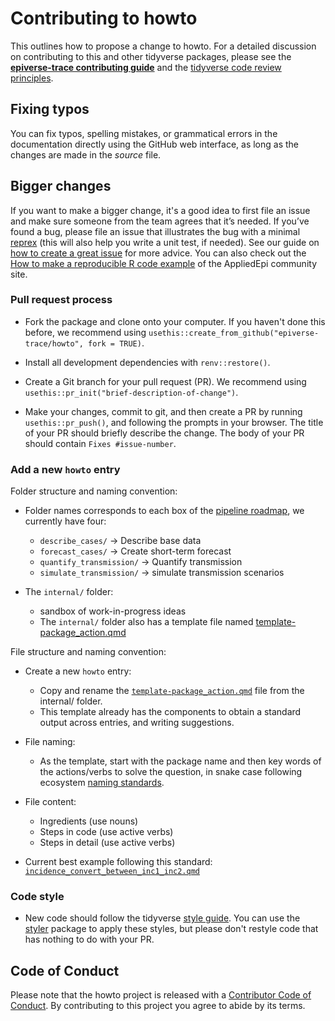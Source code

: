 # Contributing to howto

This outlines how to propose a change to howto.
For a detailed discussion on contributing to this and other tidyverse packages, please see the [**epiverse-trace contributing guide**](https://github.com/epiverse-trace/.github/blob/main/CONTRIBUTING.md) and the [tidyverse code review principles](https://code-review.tidyverse.org/).

## Fixing typos

You can fix typos, spelling mistakes, or grammatical errors in the documentation directly using the GitHub web interface, as long as the changes are made in the _source_ file. 
<!--This generally means you'll need to edit [roxygen2 comments](https://roxygen2.r-lib.org/articles/roxygen2.html) in an `.R`, not a `.Rd` file. 
You can find the `.R` file that generates the `.Rd` by reading the comment in the first line.-->

## Bigger changes

If you want to make a bigger change, it's a good idea to first file an issue and make sure someone from the team agrees that it’s needed. 
If you’ve found a bug, please file an issue that illustrates the bug with a minimal 
[reprex](https://www.tidyverse.org/help/#reprex) (this will also help you write a unit test, if needed).
See our guide on [how to create a great issue](https://code-review.tidyverse.org/issues/) for more advice. 
You can also check out the [How to make a reproducible R code example](https://community.appliedepi.org/t/how-to-make-a-reproducible-r-code-example/167/1) of the AppliedEpi community site.

### Pull request process

*   Fork the package and clone onto your computer. If you haven't done this before, we recommend using `usethis::create_from_github("epiverse-trace/howto", fork = TRUE)`.

*   Install all development dependencies with `renv::restore()`. 

<!--and then make sure the package passes R CMD check by running `devtools::check()`. 
    If R CMD check doesn't pass cleanly, it's a good idea to ask for help before continuing. -->

*   Create a Git branch for your pull request (PR). We recommend using `usethis::pr_init("brief-description-of-change")`.

*   Make your changes, commit to git, and then create a PR by running `usethis::pr_push()`, and following the prompts in your browser.
    The title of your PR should briefly describe the change.
    The body of your PR should contain `Fixes #issue-number`.

<!--*  For user-facing changes, add a bullet to the top of `NEWS.md` (i.e. just below the first header). Follow the style described in <https://style.tidyverse.org/news.html>.-->

### Add a new `howto` entry

Folder structure and naming convention:

- Folder names corresponds to each box of the [pipeline roadmap](https://github.com/epiverse-trace/epiverse-trace.github.io/pull/88), we currently have four:
  - `describe_cases/` → Describe base data
  - `forecast_cases/` → Create short-term forecast
  - `quantify_transmission/` → Quantify transmission
  - `simulate_transmission/` → simulate transmission scenarios

- The `internal/` folder:
  - sandbox of work-in-progress ideas
  - The `internal/` folder also has a template file named [template-package_action.qmd](https://github.com/epiverse-trace/howto/blob/main/internal/template-package_action.qmd)

File structure and naming convention:

- Create a new `howto` entry: 
  - Copy and rename the [`template-package_action.qmd`](https://github.com/epiverse-trace/howto/blob/main/internal/template-package_action.qmd) file from the internal/ folder.
  - This template already has the components to obtain a standard output across entries, and writing suggestions.

- File naming:
  - As the template, start with the package name and then key words of the actions/verbs to solve the question, in snake case following ecosystem [naming standards](https://devguide.ropensci.org/building.html?q=snake#function-and-argument-naming).

- File content:
  - Ingredients (use nouns)
  - Steps in code (use active verbs)
  - Steps in detail (use active verbs)

- Current best example following this standard: [`incidence_convert_between_inc1_inc2.qmd`](https://github.com/epiverse-trace/howto/blob/5004d91ef22c63e8682878683d947dc75c96b8d4/internal/incidence_convert_between_inc1_inc2.qmd#L14-L21)

### Code style

*   New code should follow the tidyverse [style guide](https://style.tidyverse.org). 
    You can use the [styler](https://CRAN.R-project.org/package=styler) package to apply these styles, but please don't restyle code that has nothing to do with your PR.  

<!--*  We use [roxygen2](https://cran.r-project.org/package=roxygen2), with [Markdown syntax](https://cran.r-project.org/web/packages/roxygen2/vignettes/rd-formatting.html), for documentation.  

*  We use [testthat](https://cran.r-project.org/package=testthat) for unit tests. 
   Contributions with test cases included are easier to accept.  -->

## Code of Conduct

Please note that the howto project is released with a
[Contributor Code of Conduct](CODE_OF_CONDUCT.md). By contributing to this
project you agree to abide by its terms.
